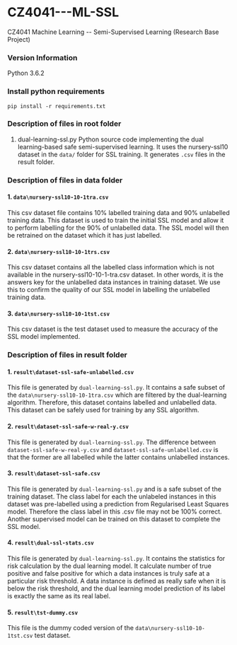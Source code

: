 # CZ4041---ML-SSL
CZ4041 Machine Learning -- Semi-Supervised Learning (Research Base Project)

### Version Information
Python 3.6.2

### Install python requirements
`pip install -r requirements.txt`


### Description of files in root folder
1. dual-learning-ssl.py
Python source code implementing the dual learning-based safe semi-supervised learning. It uses the nursery-ssl10 dataset in the `data/` folder for SSL training. It generates `.csv` files in the result folder.

### Description of files in data folder
#### 1. `data\nursery-ssl10-10-1tra.csv`
This csv dataset file contains 10% labelled training data and 90% unlabelled training data. This dataset is used to train the initial SSL model and allow it to perform labelling for the 90% of unlabelled data. The SSL model will then be retrained on the dataset which it has just labelled.

#### 2. `data\nursery-ssl10-10-1trs.csv`
This csv dataset contains all the labelled class information which is not available in the nursery-ssl10-10-1-tra.csv dataset. In other words, it is the answers key for the unlabelled data instances in training dataset. We use this to confirm the quality of our SSL model in labelling the unlabelled training data.

#### 3. `data\nursery-ssl10-10-1tst.csv`
This csv dataset is the test dataset used to measure the accuracy of the SSL model implemented.


### Description of files in result folder
#### 1. `result\dataset-ssl-safe-unlabelled.csv`
This file is generated by `dual-learning-ssl.py`. It contains a safe subset of the `data\nursery-ssl10-10-1tra.csv` which are filtered by the dual-learning algorithm. Therefore, this dataset contains labelled and unlabelled data. This dataset can be safely used for training by any SSL algorithm.

#### 2. `result\dataset-ssl-safe-w-real-y.csv`
This file is generated by `dual-learning-ssl.py`. The difference between `dataset-ssl-safe-w-real-y.csv` and `dataset-ssl-safe-unlabelled.csv` is that the former are all labelled while the latter contains unlabelled instances.

#### 3. `result\dataset-ssl-safe.csv`
This file is generated by `dual-learning-ssl.py` and is a safe subset of the training dataset. The class label for each the unlabeled instances in this dataset was pre-labelled using a prediction from Regularised Least Squares model. Therefore the class label in this .csv file may not be 100% correct. Another supervised model can be trained on this dataset to complete the SSL model.

#### 4. `result\dual-ssl-stats.csv`
This file is generated by `dual-learning-ssl.py`. It contains the statistics for risk calculation by the dual learning model. It calculate number of true positive and false positive for which a data instances is truly safe at a particular risk threshold. A data instance is defined as really safe when it is below the risk threshold, and the dual learning model prediction of its label is exactly the same as its real label.

#### 5. `result\tst-dummy.csv`
This file is the dummy coded version of the `data\nursery-ssl10-10-1tst.csv` test dataset.
